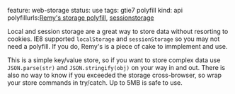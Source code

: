 feature: web-storage
status: use
tags: gtie7 polyfill
kind: api
polyfillurls:[Remy's storage polyfill](https://gist.github.com/350433),
[sessionstorage](http://code.google.com/p/sessionstorage/)

Local and session storage are a great way to store data without resorting to cookies.  IE8 supported `localStorage` and `sessionStorage` so you may not need a polyfill. If you do, Remy's is a piece of cake to immplement and use.

This is a simple key/value store, so if you want to store complex data use `JSON.parse(str)` and `JSON.stringify(obj)` on your way in and out. There is also no way to know if you exceeded the storage cross-browser, so wrap your store commands in try/catch. Up to 5MB is safe to use.

